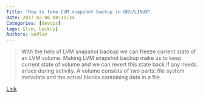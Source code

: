 ```yaml
---
Title: "How to take LVM snapshot backup in GNU/LINUX"
Date: 2017-02-06 08:15:34
Categories: [devops]
tags: [lvm, backup]
Authors: sedlav
---
```


> With the help of LVM snapshot backup we can freeze current state of an LVM volume. Making LVM snapshot backup make us to keep current state of volume and we can revert this state back if any needs arises during activity. A volume consists of two parts:  file system metadata and the actual blocks containing data in a file.

[Link](http://www.linuxroutes.com/lvm-snapshot-backup/)
